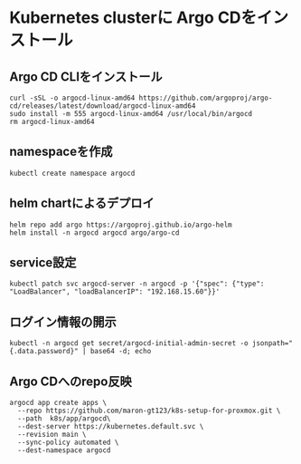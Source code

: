 # Kubernetes clusterに Argo CDをインストール

## Argo CD CLIをインストール
    
    curl -sSL -o argocd-linux-amd64 https://github.com/argoproj/argo-cd/releases/latest/download/argocd-linux-amd64
    sudo install -m 555 argocd-linux-amd64 /usr/local/bin/argocd
    rm argocd-linux-amd64

## namespaceを作成

    kubectl create namespace argocd
    
## helm chartによるデプロイ

    helm repo add argo https://argoproj.github.io/argo-helm
    helm install -n argocd argocd argo/argo-cd
    
## service設定

    kubectl patch svc argocd-server -n argocd -p '{"spec": {"type": "LoadBalancer", "loadBalancerIP": "192.168.15.60"}}'

## ログイン情報の開示

    kubectl -n argocd get secret/argocd-initial-admin-secret -o jsonpath="{.data.password}" | base64 -d; echo
    
## Argo CDへのrepo反映
    argocd app create apps \
      --repo https://github.com/maron-gt123/k8s-setup-for-proxmox.git \
      --path  k8s/app/argocd\
      --dest-server https://kubernetes.default.svc \
      --revision main \
      --sync-policy automated \
      --dest-namespace argocd
